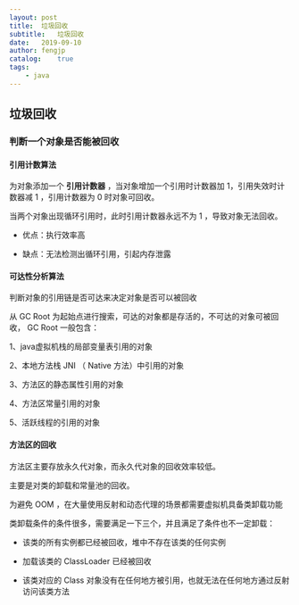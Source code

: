 ```yaml
---
layout: post
title:  垃圾回收
subtitle:   垃圾回收
date:   2019-09-10
author: fengjp
catalog:    true
tags:
    - java
---
```


## 垃圾回收

### 判断一个对象是否能被回收

#### 引用计数算法

为对象添加一个 __引用计数器__ ，当对象增加一个引用时计数器加 1，引用失效时计数器减 1 ，引用计数器为 0 时对象可回收。

当两个对象出现循环引用时，此时引用计数器永远不为 1 ，导致对象无法回收。

- 优点：执行效率高

- 缺点：无法检测出循环引用，引起内存泄露

#### 可达性分析算法

判断对象的引用链是否可达来决定对象是否可以被回收

从 GC Root 为起始点进行搜索，可达的对象都是存活的，不可达的对象可被回收， GC Root 一般包含：

1、java虚拟机栈的局部变量表引用的对象

2、本地方法栈 JNI （ Native 方法）中引用的对象

3、方法区的静态属性引用的对象

4、方法区常量引用的对象

5、活跃线程的引用的对象

#### 方法区的回收

方法区主要存放永久代对象，而永久代对象的回收效率较低。

主要是对类的卸载和常量池的回收。

为避免 OOM ，在大量使用反射和动态代理的场景都需要虚拟机具备类卸载功能

类卸载条件的条件很多，需要满足一下三个，并且满足了条件也不一定卸载：

- 该类的所有实例都已经被回收，堆中不存在该类的任何实例

- 加载该类的 ClassLoader 已经被回收

- 该类对应的 Class 对象没有在任何地方被引用，也就无法在任何地方通过反射访问该类方法

